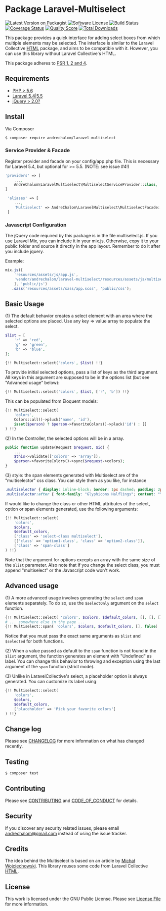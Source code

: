 # Package Laravel-Multiselect

[![Latest Version on Packagist][ico-version]][link-packagist]
[![Software License][ico-license]](LICENSE)
[![Build Status][ico-travis]][link-travis]
[![Coverage Status][ico-scrutinizer]][link-scrutinizer]
[![Quality Score][ico-code-quality]][link-code-quality]
[![Total Downloads][ico-downloads]][link-downloads]

This package provides a quick interface for adding select boxes from which multiple elements may be selected.
The interface is similar to the Laravel Collective [HTML](https://github.com/LaravelCollective/html/) package,
and aims to be compatible with it. However, you can use this library without Laravel Collective's HTML.

This package adheres to [PSR 1, 2 and 4](http://www.php-fig.org/psr/).

## Requirements

- [PHP > 5.6](http://php.net)
- [Laravel 5.4|5.5](https://github.com/laravel/framework)
- [jQuery > 2.0?](http://jquery.com)

## Install

Via Composer

``` bash
$ composer require andrechalom/laravel-multiselect
```

### Service Provider & Facade

Register provider and facade on your config/app.php file. This is necessary for Laravel 5.4, but optional for >= 5.5.
(NOTE: see issue #4!)

```php
'providers' => [
    ...,
    AndreChalom\LaravelMultiselect\MultiselectServiceProvider::class,
]

 'aliases' => [ 
    ...,
    'Multiselect' => AndreChalom\LaravelMultiselect\MultiselectFacade::class,
 ]
```

### Javascript Configuration

The jQuery code required by this package is in the file multiselect.js. If you use Laravel Mix, you can include it
in your mix.js. Otherwise, copy it to your public folder and source it directly in the app layout. 
Remember to do it after you include jquery.

Example:

```js
mix.js([
    'resources/assets/js/app.js',
    'vendor/andrechalom/laravel-multiselect/resources/assets/js/multiselect.js',
    ], 'public/js')
   .sass('resources/assets/sass/app.scss', 'public/css');
```

## Basic Usage

(1) The default behavior creates a select element with an area where the selected options are placed. 
Use any key => value array to populate the select.

``` php
$list = [
    'r' => 'red',
    'g' => 'green',
    'b' => 'blue',
];

{!! Multiselect::select('colors', $list) !!}
```

To provide initial selected options, pass a list of keys as the third argument. All keys in this argument are supposed
to be in the options list (but see "Advanced usage" below):

``` php
{!! Multiselect::select('colors', $list, ['r', 'b']) !!}
```

This can be populated from Eloquent models:

``` php
{!! Multiselect::select(
    'colors', 
    Colors::all()->pluck('name', 'id'), 
    isset($person) ? $person->favoriteColors()->pluck('id') : []
) !!}
```

(2) In the Controller, the selected options will be in a array. 
```php
public function update(Request $request, $id) {
    ...
    $this->validate(['colors' => 'array']);
    $person->favoriteColors()->sync($request->colors);
}
```

(3) style: the span elements generated with Multiselect are of the "multiselector" css class. You can style them as you like, for instance

```css
.multiselector { display: inline-block; border: 1px dashed; padding: 2px; margin: 5px; cursor: pointer; }
.multiselector:after { font-family: "Glyphicons Halflings"; content: "\e014"; padding-left: 3px; }
```

If would like to change the class or other HTML attributes of the select, option or span elements generated, use the
following arguments:

``` php
{!! Multiselect::select(
    'colors', 
    $colors, 
    $default_colors,
    ['class' => 'select-class multiselect'],
    [['class' => 'option1-class', 'class' => 'option2-class']],
    ['class' => 'span-class']
) !!}
```

Note that the argument for options excepts an array with the same size of the `$list` parameter. Also note that
if you change the select class, you must append "multiselect" or the Javascript code won't work.

## Advanced usage

(1) A more advanced usage involves generating the `select` and `span` elements separately. To do so, use the `$selectOnly`
argument on the `select` function.

```php
{!! Multiselect::select( 'colors', $colors, $default_colors, [], [], [], true) !!}
# ... somewhere else in the page ...
{!! Multiselect::span( 'colors', $colors, $default_colors, [], false) !!}
```

Notice that you must pass the exact same arguments as `$list` and `$selected` for both functions.

(2) When a value passed as default to the `span` function is not found in the `$list` argument, the function generates
an element with "Undefined" as label. You can change this behavior to throwing and exception using the last argument
of the `span` function (strict mode).

(3) Unlike in LaravelCollective's select, a placeholder option is always generated. You can customize its label using

```php
{!! Multiselect::select( 
    'colors', 
    $colors, 
    $default_colors, 
    ['placeholder' => 'Pick your favorite colors']
) !!}
```

## Change log

Please see [CHANGELOG](CHANGELOG.md) for more information on what has changed recently.

## Testing

``` bash
$ composer test
```

## Contributing

Please see [CONTRIBUTING](CONTRIBUTING.md) and [CODE_OF_CONDUCT](CODE_OF_CONDUCT.md) for details.

## Security

If you discover any security related issues, please email andrechalom@gmail.com instead of using the issue tracker.

## Credits

The idea behind the Multiselect is based on an article by [Michał Wojciechowski](http://odyniec.net/articles/multiple-select-fields/). This library reuses some code from Laravel Collective [HTML](https://github.com/LaravelCollective/html/).

## License

This work is licensed under the GNU Public License. Please see [License File](LICENSE) for more information.

[ico-version]: https://img.shields.io/packagist/v/andrechalom/laravel-multiselect.svg
[ico-license]: https://img.shields.io/badge/license-GPLv3-brightgreen.svg
[ico-travis]: https://img.shields.io/travis/andrechalom/laravel-multiselect/master.svg
[ico-scrutinizer]: https://img.shields.io/scrutinizer/coverage/g/andrechalom/laravel-multiselect.svg
[ico-code-quality]: https://img.shields.io/scrutinizer/g/andrechalom/laravel-multiselect.svg
[ico-downloads]: https://img.shields.io/packagist/dt/andrechalom/laravel-multiselect.svg

[link-packagist]: https://packagist.org/packages/andrechalom/laravel-multiselect
[link-travis]: https://travis-ci.org/andrechalom/laravel-multiselect
[link-scrutinizer]: https://scrutinizer-ci.com/g/andrechalom/laravel-multiselect/code-structure
[link-code-quality]: https://scrutinizer-ci.com/g/andrechalom/laravel-multiselect
[link-downloads]: https://packagist.org/packages/andrechalom/laravel-multiselect

